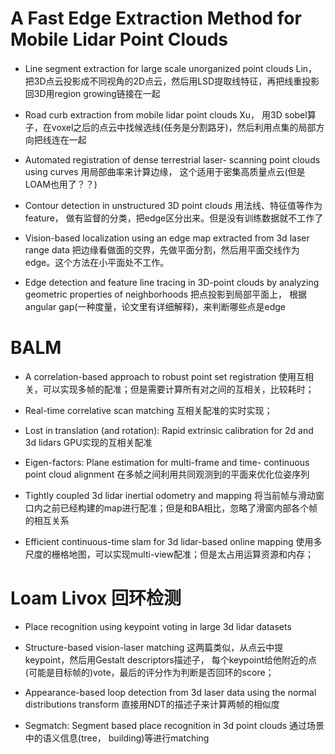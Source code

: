 # A Fast Edge Extraction Method for Mobile Lidar Point Clouds

- Line segment extraction for large scale unorganized point clouds
Lin，把3D点云投影成不同视角的2D点云，然后用LSD提取线特征，再把线重投影回3D用region growing链接在一起

- Road curb extraction from mobile lidar point clouds
Xu， 用3D sobel算子，在voxel之后的点云中找候选线(任务是分割路牙)，然后利用点集的局部方向把线连在一起

- Automated registration of dense terrestrial laser- scanning point clouds using curves
用局部曲率来计算边缘， 这个适用于密集高质量点云(但是LOAM也用了？？)

- Contour detection in unstructured 3D point clouds
用法线、特征值等作为feature， 做有监督的分类，把edge区分出来。但是没有训练数据就不工作了

- Vision-based localization using an edge map extracted from 3d laser range data
把边缘看做面的交界，先做平面分割，然后用平面交线作为edge。这个方法在小平面处不工作。

- Edge detection and feature line tracing in 3D-point clouds by analyzing geometric properties of neighborhoods
把点投影到局部平面上， 根据angular gap(一种度量，论文里有详细解释)，来判断哪些点是edge

# BALM
- A correlation-based approach to robust point set registration
使用互相关，可以实现多帧的配准；但是需要计算所有对之间的互相关，比较耗时；

- Real-time correlative scan matching
互相关配准的实时实现；

- Lost in translation (and rotation): Rapid extrinsic calibration for 2d and 3d lidars
GPU实现的互相关配准

- Eigen-factors: Plane estimation for multi-frame and time- continuous point cloud alignment
在多帧之间利用共同观测到的平面来优化位姿序列

- Tightly coupled 3d lidar inertial odometry and mapping
将当前帧与滑动窗口内之前已经构建的map进行配准；但是和BA相比，忽略了滑窗内部各个帧的相互关系

- Efficient continuous-time slam for 3d lidar-based online mapping
使用多尺度的栅格地图，可以实现multi-view配准；但是太占用运算资源和内存；

# Loam Livox 回环检测
- Place recognition using keypoint voting in large 3d lidar datasets
- Structure-based vision-laser matching
这两篇类似，从点云中提keypoint，然后用Gestalt descriptors描述子， 每个keypoint给他附近的点(可能是目标帧的)vote，最后的评分作为判断是否回环的score；

- Appearance-based loop detection from 3d laser data using the normal distributions transform
直接用NDT的描述子来计算两帧的相似度

- Segmatch: Segment based place recognition in 3d point clouds
通过场景中的语义信息(tree， building)等进行matching


